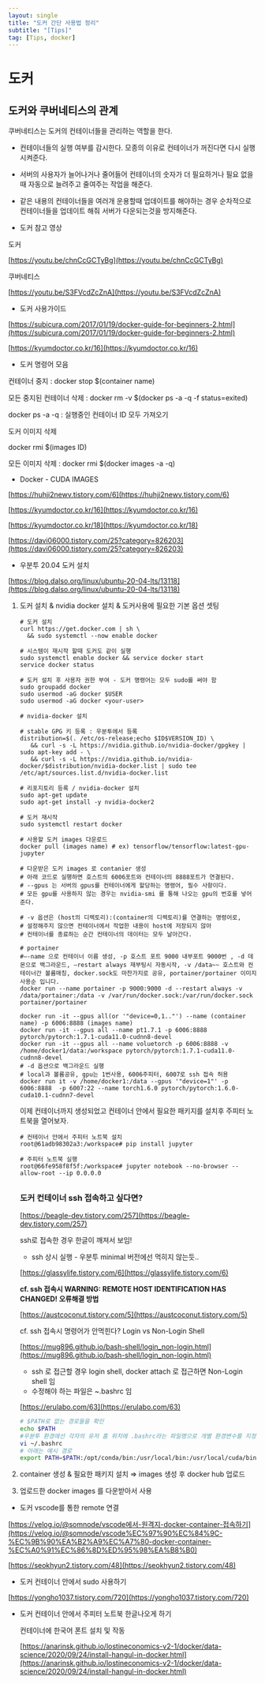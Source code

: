 ```yaml
---
layout: single
title: "도커 간단 사용법 정리"
subtitle: "[Tips]"
tag: [Tips, docker]
---
```


# 도커

## 도커와 쿠버네티스의 관계

쿠버네티스는 도커의 컨테이너들을 관리하는 역할을 한다.

- 컨테이너들의 실행 여부를 감시한다. 모종의 이유로 컨테이너가 꺼진다면 다시 실행시켜준다.
- 서버의 사용자가 늘어나거나 줄어들어 컨테이너의 숫자가 더 필요하거나 필요 없을때 자동으로 늘려주고 줄여주는 작업을 해준다.
- 같은 내용의 컨테이너들을 여러개 운용할때 업데이트를 해야하는 경우 순차적으로 컨테이너들을 업데이트 해줘 서버가 다운되는것을 방지해준다.

- 도커 참고 영상

도커 

[https://youtu.be/chnCcGCTyBg](https://youtu.be/chnCcGCTyBg)

쿠버네티스 

[https://youtu.be/S3FVcdZcZnA](https://youtu.be/S3FVcdZcZnA)

- 도커 사용가이드

[https://subicura.com/2017/01/19/docker-guide-for-beginners-2.html](https://subicura.com/2017/01/19/docker-guide-for-beginners-2.html)

[https://kyumdoctor.co.kr/16](https://kyumdoctor.co.kr/16)

- 도커 명령어 모음

컨테이너 중지 : docker stop $(container name)

모든 중지된 컨테이너 삭제 : docker rm -v $(docker ps -a -q -f status=exited)

docker ps -a -q  : 실행중인 컨테이너 ID 모두 가져오기

도커 이미지 삭제

docker rmi $(images ID)

모든 이미지 삭제 : docker rmi $(docker images -a -q)

- Docker - CUDA IMAGES

[https://huhji2newv.tistory.com/6](https://huhji2newv.tistory.com/6)

[https://kyumdoctor.co.kr/16](https://kyumdoctor.co.kr/16)

[https://kyumdoctor.co.kr/18](https://kyumdoctor.co.kr/18)

[https://davi06000.tistory.com/25?category=826203](https://davi06000.tistory.com/25?category=826203)

- 우분투 20.04 도커 설치

[https://blog.dalso.org/linux/ubuntu-20-04-lts/13118](https://blog.dalso.org/linux/ubuntu-20-04-lts/13118)

1. 도커 설치 & nvidia docker 설치 & 도커사용에 필요한 기본 옵션 셋팅
    
    ```
    # 도커 설치
    curl https://get.docker.com | sh \
      && sudo systemctl --now enable docker
    
    # 시스템이 재시작 할때 도커도 같이 실행
    sudo systemctl enable docker && service docker start
    service docker status
    
    # 도커 설치 후 사용자 권한 부여 - 도커 명령어는 모두 sudo를 써야 함
    sudo groupadd docker
    sudo usermod -aG docker $USER
    sudo usermod -aG docker <your-user>
    
    # nvidia-docker 설치
    
    # stable GPG 키 등록 : 우분투에서 등록
    distribution=$(. /etc/os-release;echo $ID$VERSION_ID) \
       && curl -s -L https://nvidia.github.io/nvidia-docker/gpgkey | sudo apt-key add - \
       && curl -s -L https://nvidia.github.io/nvidia-docker/$distribution/nvidia-docker.list | sudo tee /etc/apt/sources.list.d/nvidia-docker.list
    
    # 리포지토리 등록 / nvidia-docker 설치
    sudo apt-get update
    sudo apt-get install -y nvidia-docker2
    
    # 도커 재시작
    sudo systemctl restart docker
    
    # 사용할 도커 images 다운로드
    docker pull (images name) # ex) tensorflow/tensorflow:latest-gpu-jupyter
    
    # 다운받은 도커 images 로 contanier 생성
    # 아래 코드로 실행하면 호스트의 6006포트와 컨테이너의 8888포트가 연결된다.
    # --gpus 는 서버의 gpus를 컨테이너에게 할당하는 명령어, 필수 사항이다.
    # 모든 gpu를 사용하지 않는 경우는 nvidia-smi 를 통해 나오는 gpu의 번호를 넣어준다.
    
    # -v 옵션은 (host의 디렉토리):(container의 디렉토리)를 연결하는 명령어로, 
    # 설정해주지 않으면 컨테이너에서 작업한 내용이 host에 저장되지 않아 
    # 컨테이너를 종료하는 순간 컨테이너의 데이터는 모두 날아간다.
    
    # portainer
    #–-name 으로 컨테이너 이름 생성, -p 호스트 포트 9000 내부포트 9000번 , -d 데몬으로 백그라운드, –restart always 재부팅시 자동시작, -v /data~~ 호스트와 컨테이너간 볼륨매칭, docker.sock도 마찬가지로 공유, portainer/portainer 이미지 사용순 입니다.
    docker run --name portainer -p 9000:9000 -d --restart always -v /data/portainer:/data -v /var/run/docker.sock:/var/run/docker.sock portainer/portainer
    
    docker run -it --gpus all(or '"device=0,1.."') --name (container name) -p 6006:8888 (images name)
    docker run -it --gpus all --name pt1.7.1 -p 6006:8888 pytorch/pytorch:1.7.1-cuda11.0-cudnn8-devel
    docker run -it --gpus all --name voluetorch -p 6006:8888 -v /home/docker1/data:/workspace pytorch/pytorch:1.7.1-cuda11.0-cudnn8-devel
    # -d 옵션으로 백그라운드 실행
    # local과 볼륨공유, gpu는 1번사용, 6006주피터, 6007로 ssh 접속 허용
    docker run it -v /home/docker1:/data --gpus '"device=1"' -p 6006:8888  -p 6007:22 --name torch1.6.0 pytorch/pytorch:1.6.0-cuda10.1-cudnn7-devel
    ```
    
    이제 컨테이너까지 생성되었고 컨테이너 안에서 필요한 패키지를 설치후 주피터 노트북을 열어보자.
    
    ```
    # 컨테이너 안에서 주피터 노트북 설치
    root@61adb98302a3:/workspace# pip install jupyter
    
    # 주피터 노트북 실행
    root@66fe958f8f5f:/workspace# jupyter notebook --no-browser --allow-root --ip 0.0.0.0
    ```
    
    ## 
    
    ### 도커 컨테이너 ssh 접속하고 싶다면?
    
    [https://beagle-dev.tistory.com/257](https://beagle-dev.tistory.com/257)
    
    ssh로 접속한 경우 한글이 깨져서 보임!
    
    - ssh 상시 실행 - 우분투 minimal 버전에선 먹히지 않는듯..
    
    [https://glassylife.tistory.com/6](https://glassylife.tistory.com/6)
    
    **cf. ssh 접속시 WARNING: REMOTE HOST IDENTIFICATION HAS CHANGED! 오류해결 방법**
    
    [https://austcoconut.tistory.com/5](https://austcoconut.tistory.com/5)
    
    cf. ssh 접속시 명령어가 안먹힌다? Login vs Non-Login Shell
    
    [https://mug896.github.io/bash-shell/login_non-login.html](https://mug896.github.io/bash-shell/login_non-login.html)
    
    - ssh 로 접근할 경우 login shell, docker attach 로 접근하면 Non-Login shell 임
    - 수정해야 하는 파일은 ~.bashrc 임
    
    [https://erulabo.com/63](https://erulabo.com/63)
    
    ```bash
    # $PATH로 없는 경로들을 확인
    echo $PATH
    #우분투 환경에선 각자의 유저 홈 위치에 .bashrc라는 파일명으로 개별 환경변수를 지정할 수 있다.
    vi ~/.bashrc
    # 아래는 예시 경로
    export PATH=$PATH:/opt/conda/bin:/usr/local/bin:/usr/local/cuda/bin
    ```
    
2. container 생성 & 필요한 패키지 설치 ⇒ images 생성 후 docker hub 업로드
3. 업로드한 docker images 를 다운받아서 사용

- 도커 vscode를 통한 remote 연결

[https://velog.io/@somnode/vscode에서-원격지-docker-container-접속하기](https://velog.io/@somnode/vscode%EC%97%90%EC%84%9C-%EC%9B%90%EA%B2%A9%EC%A7%80-docker-container-%EC%A0%91%EC%86%8D%ED%95%98%EA%B8%B0)

[https://seokhyun2.tistory.com/48](https://seokhyun2.tistory.com/48)

- 도커 컨테이너 안에서 sudo 사용하기

[https://yongho1037.tistory.com/720](https://yongho1037.tistory.com/720)

- 도커 컨테이너 안에서 주피터 노트북 한글나오게 하기
    
    컨테이너에 한국어 폰트 설치 및 작동
    
    [https://anarinsk.github.io/lostineconomics-v2-1/docker/data-science/2020/09/24/install-hangul-in-docker.html](https://anarinsk.github.io/lostineconomics-v2-1/docker/data-science/2020/09/24/install-hangul-in-docker.html)
